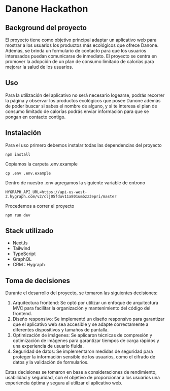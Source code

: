 
# Danone Hackathon

## Background del proyecto

El proyecto tiene como objetivo principal adaptar un aplicativo web para mostrar a los usuarios los productos más ecológicos que ofrece Danone. Además, se brinda un formulario de contacto para que los usuarios interesados puedan comunicarse de inmediato. El proyecto se centra en promover la adopción de un plan de consumo limitado de calorías para mejorar la salud de los usuarios.

## Uso

Para la utilización del aplicativo no será necesario logearse,  podrás recorrer la página y observar los productos ecológicos que posee Danone además de poder buscar si sabes el nombre de alguno, y si te interesa el plan de consumo limitado de calorías podrás enviar información para que se pongan en contacto contigo.

## Instalación

Para el uso primero debemos instalar todas las dependencias del proyecto

`npm install`

Copiamos la carpeta .env.example

`cp .env .env.example`

Dentro de nuestro .env agregamos la siguiente variable de entrono

`HYGRAPH_API_URL=https://api-us-west-2.hygraph.com/v2/clj05fduv11a801umbzz3epri/master`

Procedemos a correr el proyecto

`npm run dev`

## Stack utilizado

* NextJs
* Tailwind
* TypeScript
* GraphQL
* CRM : Hygraph

## Toma de decisiones

Durante el desarrollo del proyecto, se tomaron las siguientes decisiones:

1. Arquitectura frontend: Se optó por utilizar un enfoque de arquitectura MVC para facilitar la organización y mantenimiento del código del frontend.
2. Diseño responsivo: Se implementó un diseño responsivo para garantizar que el aplicativo web sea accesible y se adapte correctamente a diferentes dispositivos y tamaños de pantalla.
3. Optimización de imágenes: Se aplicaron técnicas de compresión y optimización de imágenes para garantizar tiempos de carga rápidos y una experiencia de usuario fluida.
4. Seguridad de datos: Se implementaron medidas de seguridad para proteger la información sensible de los usuarios, como el cifrado de datos y la validación de formularios.

Estas decisiones se tomaron en base a consideraciones de rendimiento, usabilidad y seguridad, con el objetivo de proporcionar a los usuarios una experiencia óptima y segura al utilizar el aplicativo web.
